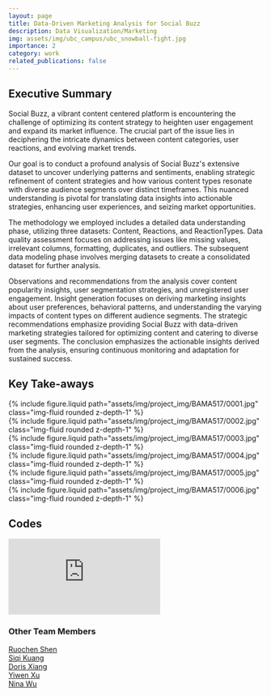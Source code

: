 ```yaml
---
layout: page
title: Data-Driven Marketing Analysis for Social Buzz
description: Data Visualization/Marketing
img: assets/img/ubc_campus/ubc_snowball-fight.jpg
importance: 2
category: work
related_publications: false
---
```


<div class="container-fluid mt-3 md-3">

<h2>Executive Summary</h2>

<p>Social Buzz, a vibrant content centered platform is encountering the challenge of optimizing its content strategy to heighten user engagement and expand its market influence. The crucial part of the issue lies in deciphering the intricate dynamics between content categories, user reactions, and evolving market trends.</p>

<p>Our goal is to conduct a profound analysis of Social Buzz's extensive dataset to uncover underlying patterns and sentiments, enabling strategic refinement of content strategies and how various content types resonate with diverse audience segments over distinct timeframes. This nuanced understanding is pivotal for translating data insights into actionable strategies, enhancing user experiences, and seizing market opportunities.</p>

<p>The methodology we employed includes a detailed data understanding phase, utilizing three datasets: Content, Reactions, and ReactionTypes. Data quality assessment focuses on addressing issues like missing values, irrelevant columns, formatting, duplicates, and outliers. The subsequent data modeling phase involves merging datasets to create a consolidated dataset for further analysis.</p>

<p>Observations and recommendations from the analysis cover content popularity insights, user segmentation strategies, and unregistered user engagement. Insight generation focuses on deriving marketing insights about user preferences, behavioral patterns, and understanding the varying impacts of content types on different audience segments. The strategic recommendations emphasize providing Social Buzz with data-driven marketing strategies tailored for optimizing content and catering to diverse user segments. The conclusion emphasizes the actionable insights derived from the analysis, ensuring continuous monitoring and adaptation for sustained success.</p>

</div>

<div class="container-fluid mt-3 md-3">

<h2>Key Take-aways</h2>

<div class="row">
    <div class="col-sm mt-3 mt-md-0">
        {% include figure.liquid path="assets/img/project_img/BAMA517/0001.jpg" class="img-fluid rounded z-depth-1" %}
    </div>
</div>
<div class="row">
    <div class="col-sm mt-3 mt-md-0">
        {% include figure.liquid path="assets/img/project_img/BAMA517/0002.jpg" class="img-fluid rounded z-depth-1" %}
    </div>
</div>
<div class="row">
    <div class="col-sm mt-3 mt-md-0">
        {% include figure.liquid path="assets/img/project_img/BAMA517/0003.jpg" class="img-fluid rounded z-depth-1" %}
    </div>
</div>
<div class="row">
    <div class="col-sm mt-3 mt-md-0">
        {% include figure.liquid path="assets/img/project_img/BAMA517/0004.jpg" class="img-fluid rounded z-depth-1" %}
    </div>
</div>
<div class="row">
    <div class="col-sm mt-3 mt-md-0">
        {% include figure.liquid path="assets/img/project_img/BAMA517/0005.jpg" class="img-fluid rounded z-depth-1" %}
    </div>
</div>
<div class="row">
    <div class="col-sm mt-3 mt-md-0">
        {% include figure.liquid path="assets/img/project_img/BAMA517/0006.jpg" class="img-fluid rounded z-depth-1" %}
    </div>
</div>

</div>

<div class="container-fluid mt-3 md-3">
<h2>Codes</h2>
</div>

<embed type="text/html" src="https://nbviewer.org/github/seldonhe/Data-Driven-Marketing-SocialBuzz/blob/e939276ba036dad701cb6952dccdedb72971b192/Capstone%20Project%20Jupyter%20Notebook.ipynb">

<div class="container-fluid mt-3 md-3">

<h3>Other Team Members</h3>
    <div class="row">
        <div class="col-sm-4">
        <a href = "https://www.linkedin.com/in/ruochenshen/">Ruochen Shen</a></div>
        <div class="col-sm-4">
        <a href = "https://www.linkedin.com/in/siqi-kuang-2610591a2/">Siqi Kuang</a></div>
        <div class="col-sm-4">
        <a href = "https://www.linkedin.com/in/chuyue-xiang-208b9a170/">Doris Xiang</a></div>
    </div>
    <div class="row">
        <div class="col-sm-4">
        <a href = "https://www.linkedin.com/in/yiwenxu1999/">Yiwen Xu</a></div>
        <div class="col-sm-4">
        <a href = "">Nina Wu</a></div>
    </div>
</div>
